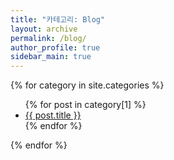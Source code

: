 ```yaml
---
title: "카테고리: Blog"
layout: archive
permalink: /blog/
author_profile: true
sidebar_main: true
---
```


<div class="grid__wrapper">
{% for category in site.categories %}
    <ul>
    {% for post in category[1] %}
        <li><a href="{{ post.url }}">{{ post.title }}</a></li>
    {% endfor %}
    </ul>
{% endfor %}
</div>